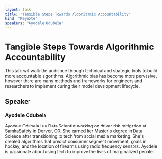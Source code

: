 ```yaml
---
layout: talk
title: "Tangible Steps Towards Algorithmic Accountability"
kind: "Keynote"
speakers: "Ayodele Odubela"
---
```


# Tangible Steps Towards Algorithmic Accountability

This talk will walk the audience through technical and strategic tools to build more accountable algorithms. Algorithmic bias has become more pervasive, however there are many methods and frameworks for engineers and researchers to implement during their model development lifecycle.

## Speaker

### Ayodele Odubela

Ayodele Odubela is a Data Scientist working on driver risk mitigation at SambaSafety in Denver, CO. She earned her Master's degree in Data Science after transitioning to tech from social media marketing. She's created algorithms that predict consumer segment movement, goals in hockey, and the location of firearms using radio frequency sensors. Ayodele is passionate about using tech to improve the lives of marginalized people.
